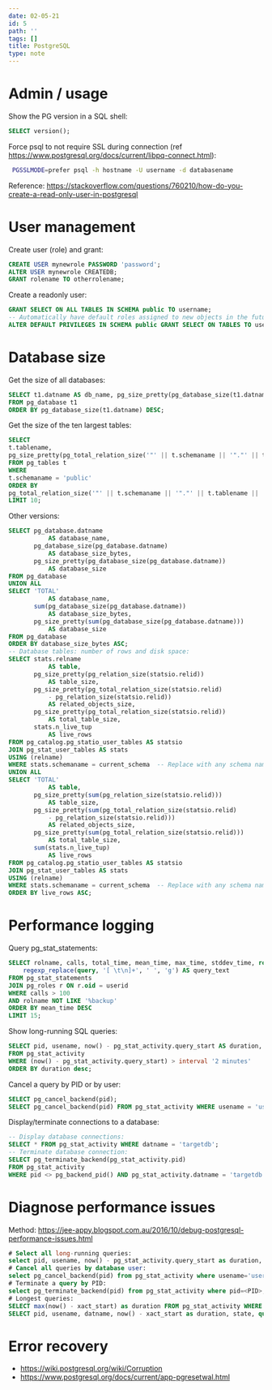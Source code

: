 ```yaml
---
date: 02-05-21
id: 5
path: ''
tags: []
title: PostgreSQL
type: note
---
```


# Admin / usage
Show the PG version in a SQL shell:

```sql
SELECT version();
```

Force psql to not require SSL during connection (ref https://www.postgresql.org/docs/current/libpq-connect.html):

```bash
 PGSSLMODE=prefer psql -h hostname -U username -d databasename
```

Reference: https://stackoverflow.com/questions/760210/how-do-you-create-a-read-only-user-in-postgresql
# User management
Create user (role) and grant:

```sql
CREATE USER mynewrole PASSWORD 'password';
ALTER USER mynewrole CREATEDB;
GRANT rolename TO otherrolename;
```

Create a readonly user:

```sql
GRANT SELECT ON ALL TABLES IN SCHEMA public TO username;
-- Automatically have default roles assigned to new objects in the future:
ALTER DEFAULT PRIVILEGES IN SCHEMA public GRANT SELECT ON TABLES TO username;
```

# Database size
Get the size of all databases:

```sql
SELECT t1.datname AS db_name, pg_size_pretty(pg_database_size(t1.datname)) AS db_size
FROM pg_database t1
ORDER BY pg_database_size(t1.datname) DESC;
```

Get the size of the ten largest tables:

```sql
SELECT
t.tablename,
pg_size_pretty(pg_total_relation_size('"' || t.schemaname || '"."' || t.tablename || '"')) AS table_total_disc_size
FROM pg_tables t
WHERE
t.schemaname = 'public'
ORDER BY
pg_total_relation_size('"' || t.schemaname || '"."' || t.tablename || '"') DESC
LIMIT 10;
```

Other versions:

```sql
SELECT pg_database.datname
           AS database_name,
       pg_database_size(pg_database.datname)
           AS database_size_bytes,
       pg_size_pretty(pg_database_size(pg_database.datname))
           AS database_size
FROM pg_database
UNION ALL
SELECT 'TOTAL'
           AS database_name,
       sum(pg_database_size(pg_database.datname))
           AS database_size_bytes,
       pg_size_pretty(sum(pg_database_size(pg_database.datname)))
           AS database_size
FROM pg_database
ORDER BY database_size_bytes ASC;
-- Database tables: number of rows and disk space:
SELECT stats.relname
           AS table,
       pg_size_pretty(pg_relation_size(statsio.relid))
           AS table_size,
       pg_size_pretty(pg_total_relation_size(statsio.relid)
           - pg_relation_size(statsio.relid))
           AS related_objects_size,
       pg_size_pretty(pg_total_relation_size(statsio.relid))
           AS total_table_size,
       stats.n_live_tup
           AS live_rows
FROM pg_catalog.pg_statio_user_tables AS statsio
JOIN pg_stat_user_tables AS stats
USING (relname)
WHERE stats.schemaname = current_schema  -- Replace with any schema name
UNION ALL
SELECT 'TOTAL'
           AS table,
       pg_size_pretty(sum(pg_relation_size(statsio.relid)))
           AS table_size,
       pg_size_pretty(sum(pg_total_relation_size(statsio.relid)
           - pg_relation_size(statsio.relid)))
           AS related_objects_size,
       pg_size_pretty(sum(pg_total_relation_size(statsio.relid)))
           AS total_table_size,
       sum(stats.n_live_tup)
           AS live_rows
FROM pg_catalog.pg_statio_user_tables AS statsio
JOIN pg_stat_user_tables AS stats
USING (relname)
WHERE stats.schemaname = current_schema  -- Replace with any schema name
ORDER BY live_rows ASC;
```

# Performance logging
Query pg_stat_statements:

```sql
SELECT rolname, calls, total_time, mean_time, max_time, stddev_time, rows,
    regexp_replace(query, '[ \t\n]+', ' ', 'g') AS query_text
FROM pg_stat_statements
JOIN pg_roles r ON r.oid = userid
WHERE calls > 100
AND rolname NOT LIKE '%backup'
ORDER BY mean_time DESC
LIMIT 15;
```

Show long-running SQL queries:

```sql
SELECT pid, usename, now() - pg_stat_activity.query_start AS duration, query, state
FROM pg_stat_activity
WHERE (now() - pg_stat_activity.query_start) > interval '2 minutes'
ORDER BY duration desc;
```

Cancel a query by PID or by user:

```sql
SELECT pg_cancel_backend(pid);
SELECT pg_cancel_backend(pid) FROM pg_stat_activity WHERE usename = 'username';
```

Display/terminate connections to a database:

```sql
-- Display database connections:
SELECT * FROM pg_stat_activity WHERE datname = 'targetdb';
-- Terminate database connection:
SELECT pg_terminate_backend(pg_stat_activity.pid)
FROM pg_stat_activity
WHERE pid <> pg_backend_pid() AND pg_stat_activity.datname = 'targetdb';
```

# Diagnose performance issues

Method: https://jee-appy.blogspot.com.au/2016/10/debug-postgresql-performance-issues.html

```sql
# Select all long-running queries:
select pid, usename, now() - pg_stat_activity.query_start as duration, query, state from pg_stat_activity where (now() - pg_stat_activity.query_start) > interval '2 minutes' order by duration desc;
# Cancel all queries by database user:
select pg_cancel_backend(pid) from pg_stat_activity where usename='username';
# Terminate a query by PID:
select pg_terminate_backend(pid) from pg_stat_activity where pid=<PID>;
# Longest queries:
SELECT max(now() - xact_start) as duration FROM pg_stat_activity WHERE state IN ('idle in transaction', 'active');
SELECT pid, usename, datname, now() - xact_start as duration, state, query FROM pg_stat_activity WHERE state IN ('idle in transaction', 'active') order by duration desc;
```

# Error recovery
* https://wiki.postgresql.org/wiki/Corruption
* https://www.postgresql.org/docs/current/app-pgresetwal.html